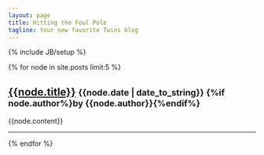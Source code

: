 ```yaml
---
layout: page
title: Hitting the Foul Pole
tagline: Your new favorite Twins blog
---
```

{% include JB/setup %}

{% for node in site.posts limit:5 %}
<h2><a href="{{BASE_PATH}}{{node.url}}">{{node.title}}</a> <small>{{node.date | date_to_string}} {%if node.author%}by {{node.author}}{%endif%}</small></h2>
{{node.content}}
<hr />
{% endfor %}

